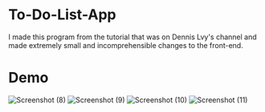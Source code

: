 # To-Do-List-App


I made this program from the tutorial that was on Dennis Lvy's channel and made extremely small and incomprehensible changes to the front-end.

# Demo 
![Screenshot (8)](https://user-images.githubusercontent.com/90251702/187905120-3aea9e58-4794-43fc-852d-9e5da8ccd62f.png)
![Screenshot (9)](https://user-images.githubusercontent.com/90251702/187905218-62e015cd-bb52-4b13-b675-636cc2406154.png)
![Screenshot (10)](https://user-images.githubusercontent.com/90251702/187905158-a9020f5f-8555-4bb5-92d9-f0531a4fd293.png)
![Screenshot (11)](https://user-images.githubusercontent.com/90251702/187905175-65433541-578e-44d2-847e-bc64fef69af0.png)

